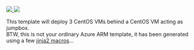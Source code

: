 <a href="https://portal.azure.com/#create/Microsoft.Template/uri/https%3A%2F%2Fraw.githubusercontent.com%2Fsebbrochet%2Fazure-docker-playground%2Fmaster%2Fvm_creation%2Fazuredeploy.json" target="_blank">
    <img src="http://azuredeploy.net/deploybutton.png"/>
</a>
<a href="http://armviz.io/#/?load=https%3A%2F%2Fraw.githubusercontent.com%2Fsebbrochet%2Fazure-docker-playground%2Fmaster%2Fvm_creation%2Fazuredeploy.json" target="_blank">
    <img src="http://armviz.io/visualizebutton.png"/>
</a>

This template will deploy 3 CentOS VMs behind a CentOS VM acting as jumpbox.  
BTW, this is not your ordinary Azure ARM template, it has been generated using a few [jinja2 macros](jinja2)... 
